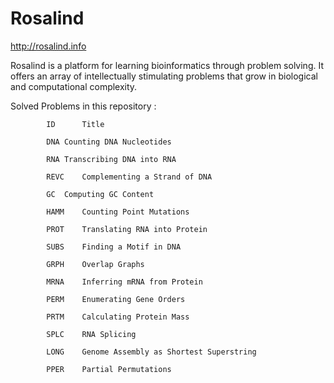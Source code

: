 # Rosalind
http://rosalind.info

Rosalind is a platform for learning bioinformatics through problem solving. It offers an array of intellectually stimulating problems that grow in biological and computational complexity.

Solved Problems in this repository :

			ID	 	Title

			DNA	Counting DNA Nucleotides

			RNA	Transcribing DNA into RNA

			REVC	Complementing a Strand of DNA

			GC	Computing GC Content

			HAMM	Counting Point Mutations

			PROT	Translating RNA into Protein

			SUBS	Finding a Motif in DNA

			GRPH	Overlap Graphs

			MRNA	Inferring mRNA from Protein

			PERM	Enumerating Gene Orders

			PRTM	Calculating Protein Mass

			SPLC	RNA Splicing

			LONG	Genome Assembly as Shortest Superstring

			PPER	Partial Permutations
